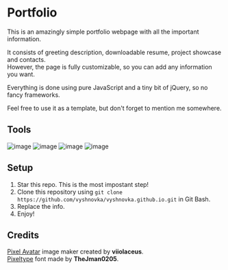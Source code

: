 # Portfolio

This is an amazingly simple portfolio webpage with all the important information.
  
It consists of greeting description, downloadable resume, project showcase and contacts.    
However, the page is fully customizable, so you can add any information you want.

Everything is done using pure JavaScript and a tiny bit of jQuery, so no fancy frameworks.

Feel free to use it as a template, but don't forget to mention me somewhere.

## Tools

![image](https://img.shields.io/badge/HTML-e33c26?style=for-the-badge&logo=html5&logoColor=white) 
![image](https://img.shields.io/badge/CSS-1572B6?style=for-the-badge&logo=css3&logoColor=white) 
![image](https://img.shields.io/badge/JavaScript-c4b112?style=for-the-badge&logo=javascript&logoColor=white) 
![image](https://img.shields.io/badge/jQuery-0769AD?style=for-the-badge&logo=jquery&logoColor=white)

## Setup

1. Star this repo. This is the most impostant step!
2. Clone this repository using `git clone https://github.com/vyshnovka/vyshnovka.github.io.git` in Git Bash.  
3. Replace the info.  
4. Enjoy!

## Credits

[Pixel Avatar](https://picrew.me/image_maker/112842) image maker created by **viiolaceus**.    
[Pixeltype](https://www.dafont.com/pt/pixeltype.font) font made by **TheJman0205**.

